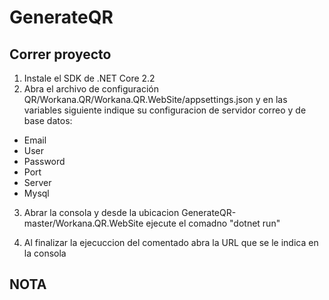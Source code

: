 # GenerateQR

## Correr proyecto

1. Instale el SDK de .NET Core 2.2
2. Abra el archivo de configuración QR/Workana.QR/Workana.QR.WebSite/appsettings.json y en las variables siguiente indique su configuracion de servidor correo y de base datos:

- Email
- User
- Password
- Port
- Server
- Mysql

3. Abrar la consola y desde la ubicacion GenerateQR-master/Workana.QR.WebSite ejecute el comadno "dotnet run"

4. Al finalizar la ejecuccion del comentado abra la URL que se le indica en la consola

## NOTA
